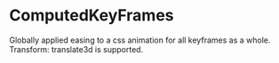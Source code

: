 # ComputedKeyFrames

Globally applied easing to a css animation for all keyframes as a whole.
Transform: translate3d is supported.


